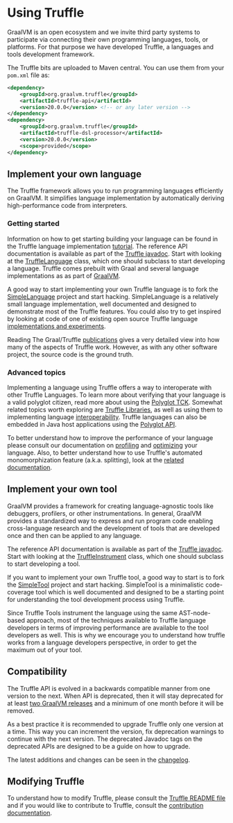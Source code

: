 # Using Truffle

GraalVM is an open ecosystem and we invite third party systems to participate via connecting their own programming languages, tools, or platforms.
For that purpose we have developed Truffle, a languages and tools development framework.

The Truffle bits are uploaded to Maven central. You can use them from your
`pom.xml` file as:

```xml
<dependency>
    <groupId>org.graalvm.truffle</groupId>
    <artifactId>truffle-api</artifactId>
    <version>20.0.0</version> <!-- or any later version -->
</dependency>
<dependency>
    <groupId>org.graalvm.truffle</groupId>
    <artifactId>truffle-dsl-processor</artifactId>
    <version>20.0.0</version>
    <scope>provided</scope>
</dependency>
```

## Implement your own language

The Truffle framework allows you to run programming languages efficiently on GraalVM.
It simplifies language implementation by automatically deriving high-performance code from interpreters.

### Getting started

Information on how to get starting building your language can be found in the Truffle language implementation [tutorial](./docs/LanguageTutorial.md).
The reference API documentation is available as part of the [Truffle javadoc](http://graalvm.org/truffle/javadoc/).
Start with looking at the [TruffleLanguage](http://www.graalvm.org/truffle/javadoc/com/oracle/truffle/api/TruffleLanguage.html) class, which one should subclass to start developing a language.
Truffle comes prebuilt with Graal and several language implementations as as part of [GraalVM](https://www.oracle.com/downloads/graalvm-downloads.html).

A good way to start implementing your own Truffle language is to fork the [SimpleLanguage](https://github.com/graalvm/simplelanguage) project and start hacking.
SimpleLanguage is a relatively small language implementation, well documented and designed to demonstrate most of the Truffle features.
You could also try to get inspired by looking at code of one of existing open source Truffle language [implementations and experiments](./Languages.md).

Reading The Graal/Truffle [publications](../../docs/Publications.md) gives a very detailed view into how many of the aspects of Truffle work.
However, as with any other software project, the source code is the ground truth.

### Advanced topics

Implementing a language using Truffle offers a way to interoperate with other Truffle Languages.
To learn more about verifying that your language is a valid polyglot citizen, read more about using the [Polyglot TCK](./TCK.md).
Somewhat related topics worth exploring are [Truffle Libraries](./TruffleLibraries.md), as well as using them to implementing language [interoperability](./InteropMigration.md).
Truffle languages can also be embedded in Java host applications using the [Polyglot API](https://www.graalvm.org/docs/reference-manual/embed/).

To better understand how to improve the performance of your language please consult our documentation on [profiling](./Profiling.md) and [optimizing](./Optimizing.md) your language.
Also, to better understand how to use Truffle's automated monomorphization feature (a.k.a. splitting), look at the [related documentation](./splitting/README.md).

## Implement your own tool

GraalVM provides a framework for creating language-agnostic tools like debuggers, profilers, or other instrumentations.
In general, GraalVM provides a standardized way to express and run program code enabling cross-language research and the development of tools that are developed once and then can be applied to any language.

The reference API documentation is available as part of the [Truffle javadoc](http://graalvm.org/truffle/javadoc/).
Start with looking at the [TruffleInstrument](https://www.graalvm.org/truffle/javadoc/com/oracle/truffle/api/instrumentation/TruffleInstrument.html) class, which one should subclass to start developing a tool.

If you want to implement your own Truffle tool, a good way to start is to fork the [SimpleTool](https://github.com/graalvm/simpletool) project and start hacking.
SimpleTool is a minimalistic code-coverage tool which is well documented and designed to be a starting point for understanding the tool development process using Truffle.

Since Truffle Tools instrument the language using the same AST-node-based approach, most of the techniques available to Truffle language developers in terms of improving performance are available to the tool developers as well.
This is why we encourage you to understand how truffle works from a language developers perspective, in order to get the maximum out of your tool.

## Compatibility

The Truffle API is evolved in a backwards compatible manner from one version to the next.
When API is deprecated, then it will stay deprecated for at least [two GraalVM releases](https://www.graalvm.org/docs/release-notes/version-roadmap/) and a minimum of one month before it will be removed.

As a best practice it is recommended to upgrade Truffle only one version at a time.
This way you can increment the version, fix deprecation warnings to continue with the next version.
The deprecated Javadoc tags on the deprecated APIs are designed to be a guide on how to upgrade.

The latest additions and changes can be seen in the [changelog](../CHANGELOG.md).

## Modifying Truffle

To understand how to modify Truffle, please consult the [Truffle README file](../README.md) and if you would like to contribute to Truffle, consult the [contribution documentation](../CONTRIBUTING.md).

